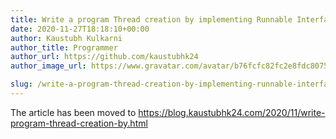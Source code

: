 ```yaml
---
title: Write a program Thread creation by implementing Runnable Interface
date: 2020-11-27T18:18:10+00:00
author: Kaustubh Kulkarni
author_title: Programmer
author_url: https://github.com/kaustubhk24
author_image_url: https://www.gravatar.com/avatar/b76fcfc82fc2e8fdc8075636f1735f61?s=200

slug: /write-a-program-thread-creation-by-implementing-runnable-interface/
---
```


 The article has been moved to https://blog.kaustubhk24.com/2020/11/write-program-thread-creation-by.html